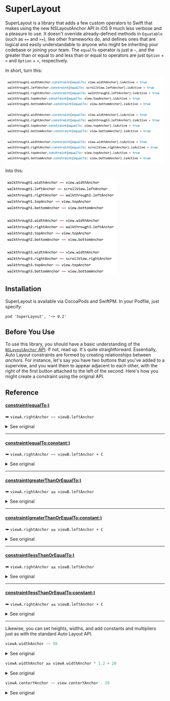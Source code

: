 SuperLayout
===========

SuperLayout is a library that adds a few custom operators to Swift that makes using the new NSLayoutAnchor API in iOS 9 much less verbose and a pleasure to use. It doesn't override already-defined methods in `Equatable` (such as `==` and `>=`), like other frameworks do, and defines ones that are logical and easily understandable to anyone who might be inheriting your codebase or joining your team. The `equalTo` operator is just a `~`, and the greater than or equal to and less than or equal to operators are just `Option` + `<` and `Option` + `>`, respectively.

In short, turn this:

<img src='old1.png' width='589px' />

Into this:

<img src='new1.png' width='355px' />

Installation
------------

SuperLayout is available via CocoaPods and SwiftPM. In your Podfile, just specify:

    pod 'SuperLayout', '~> 0.2'

Before You Use
--------------

To use this library, you should have a basic understanding of the [`NSLayoutAnchor` API](https://developer.apple.com/reference/uikit/nslayoutanchor). If not, read up. It's quite straightforward. Essentially, Auto Layout constraints are formed by creating relationships between _anchors_. For instance, let's say you have two buttons that you've added to a superview, and you want them to appear adjacent to each other, with the right of the first button attached to the left of the second. Here's how you might create a constraint using the original API.

Reference
---------

#### [constraint(equalTo:)](https://developer.apple.com/reference/uikit/nslayoutanchor/1500946-constraint)

➥ `viewA.rightAnchor ~~ viewB.leftAnchor`

<details>
  <summary>See original</summary>

  ```swift
  viewA.rightAnchor.constraint(equalTo: viewB.leftAnchor).isActive = true
  ```

</details>

---

#### [constraint(equalTo:constant:)](https://developer.apple.com/reference/uikit/nslayoutanchor/1500937-constraint)

➥ `viewA.rightAnchor ~~ viewB.leftAnchor + C`

<details>
  <summary>See original</summary>

  ```swift
  viewA.rightAnchor.constraint(equalTo: viewB.leftAnchor, constant: C).isActive = true
  ```

</details>

---

#### [constraint(greaterThanOrEqualTo:)](https://developer.apple.com/reference/uikit/nslayoutanchor/1500936-constraint)

➥ `viewA.rightAnchor ≥≥ viewB.leftAnchor`

<details>
  <summary>See original</summary>

  ```swift
  viewA.rightAnchor.constraint(greaterThanOrEqualTo: viewB.leftAnchor).isActive = true
  ```

</details>

---

#### [constraint(greaterThanOrEqualTo:constant:)](https://developer.apple.com/reference/uikit/nslayoutanchor/1500948-constraint)

➥ `viewA.rightAnchor ≥≥ viewB.leftAnchor + C`

<details>
  <summary>See original</summary>

  ```swift
  viewA.rightAnchor.constraint(greaterThanOrEqualTo: viewB.leftAnchor, constant: C).isActive = true
  ```

</details>

---

#### [constraint(lessThanOrEqualTo:)](https://developer.apple.com/reference/uikit/nslayoutanchor/1500953-constraint)

➥ `viewA.rightAnchor ≤≤ viewB.leftAnchor`

<details>
  <summary>See original</summary>

  ```swift
  viewA.rightAnchor.constraint(lessThanOrEqualTo: viewB.leftAnchor).isActive = true
  ```

</details>

---

#### [constraint(lessThanOrEqualTo:constant:)](https://developer.apple.com/reference/uikit/nslayoutanchor/1500959-constraint)

➥ `viewA.rightAnchor ≤≤ viewB.leftAnchor + C`

<details>
  <summary>See original</summary>

  ```swift
  viewA.rightAnchor.constraint(lessThanOrEqualTo: viewB.leftAnchor, constant: C).isActive = true
  ```

</details>

---

Likewise, you can set heights, widths, and add constants and multipliers just as with the standard Auto Layout API.

```swift
viewA.widthAnchor ~~ 50
```

<details>
  <summary>See original</summary>

  ```swift
  viewA.widthAnchor.constraint(equalToConstant: 50).isActive = true
  ```

</details>

```swift
viewA.widthAnchor ≥≥ viewA.widthAnchor * 1.2 + 20
```

<details>
  <summary>See original</summary>

  ```swift
  viewA.widthAnchor.constraint(greaterThanOrEqualTo: viewA.widthAnchor, multiplier: 1.2, constant: 20).isActive = true
  ```

</details>

```swift
viewA.centerYAnchor ~~ view.centerYAnchor - 20
```

<details>
  <summary>See original</summary>

  ```swift
  viewA.centerYAnchor.constraint(lessThanOrEqualTo: view.centerYAnchor, multiplier: 1, constant: -20).isActive = true
  ```

</details>

